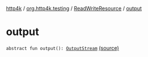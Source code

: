 [http4k](../../index.md) / [org.http4k.testing](../index.md) / [ReadWriteResource](index.md) / [output](./output.md)

# output

`abstract fun output(): `[`OutputStream`](https://docs.oracle.com/javase/9/docs/api/java/io/OutputStream.html) [(source)](https://github.com/http4k/http4k/blob/master/http4k-testing-approval/src/main/kotlin/org/http4k/testing/approvalSource.kt#L12)